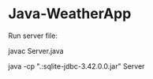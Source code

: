 # Java-WeatherApp


Run server file:

javac Server.java

java -cp ".:sqlite-jdbc-3.42.0.0.jar" Server	



